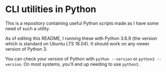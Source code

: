 ﻿# CLI utilities in Python
This is a repository containing useful Python scripts made as I have some need of such a utility.

As of editing this README, I running these with Python 3.6.9 (the version which is standard on Ubuntu LTS 18.04). It should work on any newer version of Python 3.

You can check your version of Python with `python --version` or `python3 --version`. On most systems, you'll end up needing to use `python3`.

